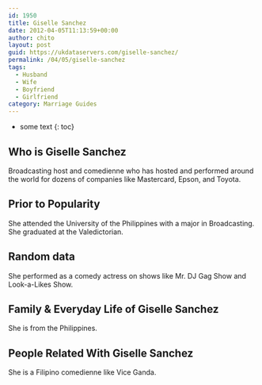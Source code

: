 ```yaml
---
id: 1950
title: Giselle Sanchez
date: 2012-04-05T11:13:59+00:00
author: chito
layout: post
guid: https://ukdataservers.com/giselle-sanchez/
permalink: /04/05/giselle-sanchez
tags:
  - Husband
  - Wife
  - Boyfriend
  - Girlfriend
category: Marriage Guides
---
```


* some text
{: toc}


## Who is  Giselle Sanchez
                  
                  
                  
Broadcasting host and comedienne who has hosted and performed around the world for dozens of companies like Mastercard, Epson, and Toyota.
                  
                
                
                
## Prior to Popularity 
                  
                  
                  
She attended the University of the Philippines with a major in Broadcasting. She graduated at the Valedictorian.
                  
                
                
                
## Random data 
                  
                  
                  
She performed as a comedy actress on shows like Mr. DJ Gag Show and Look-a-Likes Show.
                  
                
                
                
## Family & Everyday Life of Giselle Sanchez
                  
                  
                  
She is from the Philippines.
                  
                
                
                
## People Related With  Giselle Sanchez
                  
                  
                  
She is a Filipino comedienne like Vice Ganda.
                  
                
              
            
          
          
          
    
    
  
